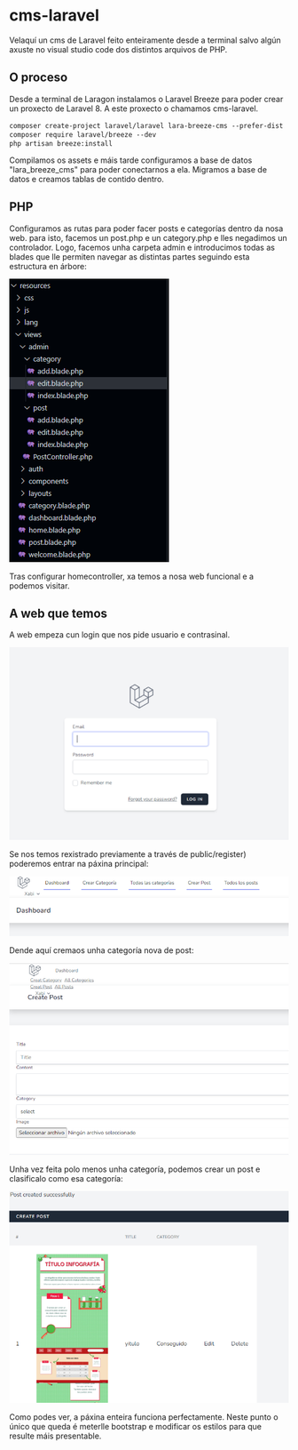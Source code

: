 # cms-laravel

Velaquí un cms de Laravel feito enteiramente desde a terminal salvo algún axuste no visual studio code dos distintos arquivos de PHP.

## O proceso

Desde a terminal de Laragon instalamos o Laravel Breeze para poder crear un proxecto de Laravel 8. A este proxecto o chamamos cms-laravel. 

```
composer create-project laravel/laravel lara-breeze-cms --prefer-dist
composer require laravel/breeze --dev
php artisan breeze:install
```

Compilamos os assets e máis tarde configuramos a base de datos "lara_breeze_cms" para poder conectarnos a ela. Migramos a base de datos e creamos tablas de contido dentro.

## PHP

Configuramos as rutas para poder facer posts e categorías dentro da nosa web. para isto, facemos un post.php e un category.php e lles negadimos un controlador. Logo, facemos unha carpeta admin e introducimos todas as blades que lle permiten navegar as distintas partes seguindo esta estructura en árbore:

![](img/captura1.png)

Tras configurar homecontroller, xa temos a nosa web funcional e a podemos visitar.

## A web que temos

A web empeza cun login que nos pide usuario e contrasinal. 

![](img/captura6.png)

Se nos temos rexistrado previamente a través de public/register) poderemos entrar na páxina principal:

![](img/captura2.png)

Dende aquí cremaos unha categoría nova de post:

![](img/captura4.png)

Unha vez feita polo menos unha categoría, podemos crear un post e clasificalo como esa categoría:

![](img/captura5.png)

Como podes ver, a páxina enteira funciona perfectamente. Neste punto o único que queda é meterlle bootstrap e modificar os estilos para que resulte máis presentable.

